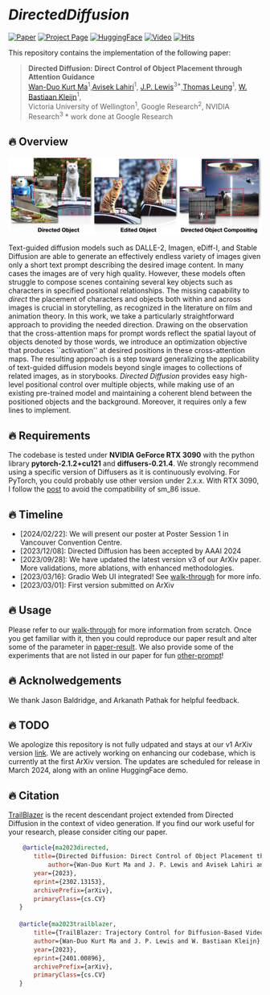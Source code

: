 
# ___***DirectedDiffusion***___

[![Paper](https://img.shields.io/badge/cs.CV-Paper-b31b1b?logo=arxiv&logoColor=red)](https://arxiv.org/abs/2302.13153)
[![Project Page](https://img.shields.io/badge/TrailBlazer-Website-green?logo=googlechrome&logoColor=green)](https://hohonu-vicml.github.io/DirectedDiffusion.Page/)
[![HuggingFace](https://img.shields.io/badge/%F0%9F%A4%97%20Hugging%20Face-Demo-blue)](https://github.com/hohonu-vicml/DirectedDiffusion?tab=readme-ov-file#fire-todo)
[![Video](https://img.shields.io/badge/YouTube-Project-c4302b?logo=youtube&logoColor=red)](https://github.com/hohonu-vicml/DirectedDiffusion?tab=readme-ov-file#fire-todo)
[![Hits](https://hits.seeyoufarm.com/api/count/incr/badge.svg?url=https%3A%2F%2Fgithub.com%2Fhohonu-vicml%2FDirectedDiffusion&count_bg=%23EA00FF&title_bg=%23555555&icon=&icon_color=%23E7E7E7&title=hits&edge_flat=false)](https://hits.seeyoufarm.com)

This repository contains the implementation of the following paper:
> **Directed Diffusion: Direct Control of Object Placement through Attention Guidance**<br>
> [Wan-Duo Kurt Ma](https://www.linkedin.com/in/kurt-ma/)<sup>1</sup>,[Avisek Lahiri](https://scholar.google.co.in/citations?user=4zgNd2UAAAAJ&hl=en)<sup>1</sup>, [J.P. Lewis](http://www.scribblethink.org/)<sup>3*</sup>,[Thomas Leung](https://scholar.google.ca/citations?user=sUK_w2QAAAAJ&hl=en)<sup>1</sup>, [ W. Bastiaan Kleijn](https://people.wgtn.ac.nz/bastiaan.kleijn)<sup>1</sup>,<br>
Victoria University of Wellington<sup>1</sup>, Google Research<sup>2</sup>, NVIDIA Research<sup>3</sup>
\* work done at Google Research

## :fire: Overview
![teaser](./assets/images/teaser.png)

Text-guided diffusion models such as DALLE-2, Imagen, eDiff-I, and Stable Diffusion are able to generate an effectively endless variety of images given only a short text prompt describing the desired image content. In many cases the images are of very high quality. However, these models often struggle to compose scenes containing several key objects such as characters in specified positional relationships. The missing capability to *direct* the placement of characters and objects both within and across images is crucial in storytelling, as recognized in the literature on film and animation theory. In this work, we take a particularly straightforward approach to providing the needed direction. Drawing on the observation that the cross-attention maps for prompt words reflect the spatial layout of objects denoted by those words, we introduce an optimization objective that produces ``activation'' at desired positions in these cross-attention maps. The resulting approach is a step toward generalizing the applicability of text-guided diffusion models beyond single images to collections of related images, as in storybooks. *Directed Diffusion* provides easy high-level positional control over multiple objects, while making use of an existing pre-trained model and maintaining a coherent blend between the positioned objects and the background. Moreover, it requires only a few lines to implement.

## :fire: Requirements

The codebase is tested under **NVIDIA GeForce RTX 3090** with the python library **pytorch-2.1.2+cu121** and **diffusers-0.21.4**. We strongly recommend using a specific version of Diffusers as it is continuously evolving. For PyTorch, you could probably use other version under 2.x.x. With RTX 3090, I follow the [post](https://discuss.pytorch.org/t/geforce-rtx-3090-with-cuda-capability-sm-86-is-not-compatible-with-the-current-pytorch-installation/123499) to avoid the compatibility of sm_86 issue.

## :fire: Timeline

-   [2024/02/22]: We will present our poster at Poster Session 1 in Vancouver Convention Centre.
-   [2023/12/08]: Directed Diffusion has been accepted by AAAI 2024
-   [2023/09/28]: We have updated the latest version v3 of our ArXiv paper. More validations, more ablations, with enhanced methodologies.
-   [2023/03/16]: Gradio Web UI integrated! See [walk-through](doc/walk-through.org) for more info.
-   [2023/03/01]: First version submitted on ArXiv

## :fire: Usage

Please refer to our [walk-through](doc/walk-through.org) for more information
from scratch. Once you get familiar with it, then you could reproduce our paper
result and alter some of the parameter in [paper-result](doc/paper-result.org).
We also provide some of the experiments that are not listed in our paper for fun
[other-prompt](doc/other-prompt.org)!

## :fire: Acknolwedgements

We thank Jason Baldridge, and Arkanath Pathak for helpful feedback.

## :fire: TODO

We apologize this repository is not fully udpated and stays at our v1 ArXiv
version [link](https://arxiv.org/abs/2302.13153v1). We are actively working on
enhancing our codebase, which is currently at the first ArXiv version. The
updates are scheduled for release in March 2024, along with an online
HuggingFace demo.

## :fire: Citation

 [TrailBlazer](https://hohonu-vicml.github.io/Trailblazer.Page/) is the recent
 descendant project extended from Directed Diffusion in the context of video
 generation. If you find our work useful for your research, please consider
 citing our paper.

```bibtex
    @article{ma2023directed,
       title={Directed Diffusion: Direct Control of Object Placement through Attention Guidance},
           author={Wan-Duo Kurt Ma and J. P. Lewis and Avisek Lahiri and Thomas Leung and W. Bastiaan Kleijn},
       year={2023},
       eprint={2302.13153},
       archivePrefix={arXiv},
       primaryClass={cs.CV}
   }

   @article{ma2023trailblazer,
       title={TrailBlazer: Trajectory Control for Diffusion-Based Video Generation},
       author={Wan-Duo Kurt Ma and J. P. Lewis and W. Bastiaan Kleijn},
       year={2023},
       eprint={2401.00896},
       archivePrefix={arXiv},
       primaryClass={cs.CV}
   }
```

